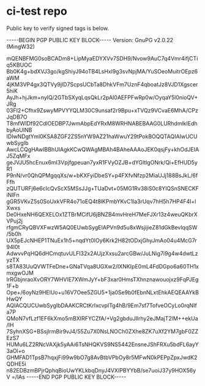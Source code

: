 ci-test repo
=======

Public key to verify signed tags is below.


-----BEGIN PGP PUBLIC KEY BLOCK-----
Version: GnuPG v2.0.22 (MingW32)

mQENBFMG0soBCADm8+LipMyaEDYXVv7SDH9/Nvow9AuC7q4Vmr4ifjCTiq5KBUOC
Bb0K4g+bdXVJ3go/kgShiyJ94oTB4LsHxl9g3svNpjMA/YuSOeoMuitrOEpz6aWM
4jKM3VP4gx3QTVy9jID7ScpsUCbTa8DhkVFm7UznF4qboatJz8VJD1Xgscer5hiK
AyJh+hjJkm+nyIQ/2GTbSXyqLqsQkLr2pAI0AEFPFwRp0w/OyqaY5l0nioQV+JRg
03FI2+Cfhx9ZswyMPVYYQLM30C9unsaf2r9Bpu+xTVQz9VCvaE6MhA/CPzJqDB7O
T8mfWIDf92CdlOEDBP7JwmAbpEdYRxM8WRHNABEBAAG0LURhdmlkIEdhbyAoUlNB
IDIwNDgtYml0KSA8ZGF2ZS5nYW9AZ21haWwuY29tPokBOQQTAQIAIwUCUwbSygIb
AwcLCQgHAwIBBhUIAgkKCwQWAgMBAh4BAheAAAoJEK0qsjFy+khOdJEIAJ5ZqMFx
geJVJU5hcEnux6mI3Vpjfgpeuan7yxR1FVyOZJB+dYGltlgONrk/Qi+EfHUD5yR1
P9nN/vr0QhQPMgqqXs/w+bKXFyiDbeSY+p4FXfvNfzp2MiaUJj188BsJkL/6fFfh
zQUTURFj6e6cIcQvScX5MSsJJg+TUaDvt+05MG1Rv38iS0c8YlQSnSNECKFiNIFn
gGR5VKvZ5s0SoUxkVFR4o71oEQ4t8lKPmbYKvC1la3rUqv7hH5h7HP4F4I+lXwxs
De0HxeNH6QEXELOx1ZTBrMCifU6jBNZB4mvHreH7MeFJXr13z4weuQKbrXVPuj2j
rfgmCRyQBVXFwzW5AQ0EUwbSygEIAPVn9d5u8xWsjijieZ81dGkBevlqqSW/5b0h
UX5pEJcNHEP1TNuEx1h5+nqdYt0IOy6Krk2H82tODxjGhyJmAo04u4McG7r94I0t
AdwvvPqHQ6dHCmqtuvULFI32x2AUjzXxsu2arcGBw/JuLNig7i9g4w4dwtLzyzTX
s8TA83UuQVWTFeDne+GNaTVqa8UGXw2/IXNKIpE0mL4FdDGpo6a60TH1xmxgwOJM
IrRGbjnraoXvORY7WHVIE7XWmJyY+bF3xar0HmsTXhnznawouojxz9FqPJEg1F+b
Ope+/6oyNz9HElUo+u16V7Oee5ZGU5+1ja0Se9b0fEbnNLxtEhkAEQEAAYkBHwQY
AQIACQUCUwbSygIbDAAKCRCtKrIxcvpITg4hB/9Em7sf7TofveOCyLo0rqNIfa7P
QMoN7vfLzf1EF6kXmo5mBXIRFYCZfA/+Vg2gbduJllrhy2eJMajT2lM++ekUa/IH
7SyhnXSG+BSsjlrmBir9vJ4/55Zu7X0NsLNOCh0ZXhe8ZK7uXf2YM7gbF0ZZEzS7
HUMu6LZ2RNcVAXjk5yAAi6TsNHQKVS9NS5442EnsneJShFRXu5bdFL6ayY3aOl+o
GHMFAD1TpsB7hqxjFi99w9bO7g8AvBtbVPbOy8r5MFwN0kPEPpZpxJwdK2QDHE5i
n82EDBzmBPjrQphqBioUwYKLkbqDnyJ4VXIPBYYbB/se7uoiJ37y9HOX56yV
=/lAs
-----END PGP PUBLIC KEY BLOCK-----
